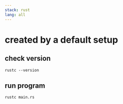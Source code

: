 ```yaml
---
stack: rust
lang: all
---
```


# created by a default setup

## check version
```
rustc --version
```

## run program
```
rustc main.rs
```